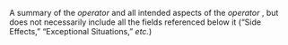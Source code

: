  



A summary of the *operator* and all intended aspects of the *operator* , but does not necessarily include all the fields referenced below it (“Side Effects,” “Exceptional Situations,” *etc.*) 



